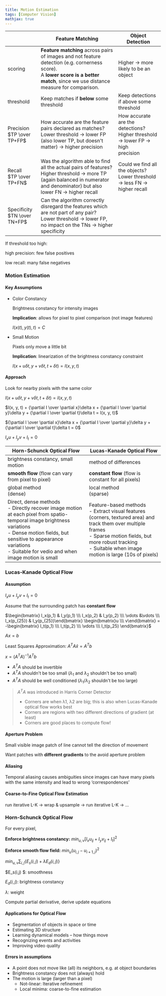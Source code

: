 ```yaml
---
title: Motion Estimation
tags: [Computer Vision]
mathjax: true
---
```


|                                  | Feature Matching                                             | Object Detection                                             |
| -------------------------------- | ------------------------------------------------------------ | ------------------------------------------------------------ |
| scoring                          | **Feature matching** across pairs of images and not feature detection (e.g. cornerness score). <br/>A **lower score is a better match**, since we use distance measure for comparison. | Higher -> more likely to be an object                        |
| threshold                        | Keep matches if **below** some threshold                     | Keep detections if above some threshold                      |
| Precision<br/>$TP \over TP+FP$  | How accurate are the feature pairs declared as matches?<br/>Lower threshold -> lower FP (also lower TP, but doesn't matter) -> higher precision | How accurate are the detections?<br/>Higher threshold -> lower FP -> high<br/>precision |
| Recall<br/>$TP \over TP+FN$      | Was the algorithm able to find all the actual pairs of features?<br/>Higher threshold -> more TP (again balanced in numerator and denominator) but also lower FN -> higher recall | Could we find all the objects?<br/>Lower threshold -> less FN -> higher recall |
| Specificity<br/>$TN \over TN+FP$ | Can the algorithm correctly disregard the features which are not part of any pair?<br/>Lower threshold -> lower FP, no impact on the TNs -> higher specificity |                                                              |

If threshold too high:

high precision: few false positives

low recall: many false negatives

### Motion Estimation

#### Key Assumptions

- Color Constancy 

  Brightness constancy for intensity images

  **Implication**: allows for pixel to pixel comparison (not image features)

  $I(x(t), y(t), t) = C$

- Small Motion

  Pixels only move a little bit

  **Implication**: linearization of the brightness constancy constraint

  $I(x + u\delta t, y+v\delta t, t + \delta t) = I(x, y, t)$

#### Approach

Look for nearby pixels with the same color

$I(x + u\delta t, y+v\delta t, t + \delta t) = I(x, y, t)$

$I(x, y, t) + {\partial I \over \partial x}\delta x + {\partial I \over \partial y}\delta y + {\partial I \over \partial t}\delta t = I(x, y, t)$

${\partial I \over \partial x}\delta x + {\partial I \over \partial y}\delta y + {\partial I \over \partial t}\delta t = 0$

$I_xu + I_yv + I_t = 0$

| Horn-Schunck Optical Flow                                    | Lucas-Kanade Optical Flow                                    |
| ------------------------------------------------------------ | ------------------------------------------------------------ |
| brightness constancy, small motion                           | method of differences                                        |
| **smooth flow** (flow can vary from pixel to pixel)          | **constant flow** (flow is constant for all pixels)          |
| global method<br/>(dense)                                    | local method<br/>(sparse)                                    |
| Direct, dense methods<br/>- Directly recover image motion at each pixel from spatio-temporal image brightness variations<br/>- Dense motion fields, but sensitive to appearance variations<br/>- Suitable for vedio and when image motion is small | Feature-based methods<br/>- Extract visual features (corners, textured area) and track them over multiple frames<br/>- Sparse motion fields, but more robust tracking<br/>- Suitable when image motion is large (10s of pixels) |

### Lucas-Kanade Optical Flow

#### Assumption

$I_xu + I_yv + I_t = 0$

Assume that the surrounding patch has **constant flow**

$\begin{bmatrix} I_x(p_1) & I_y(p_1) \\\ I_x(p_2) & I_y(p_2) \\\ \vdots &\vdots \\\ I_x(p_{25}) & I_y(p_{25})\end{bmatrix} \begin{bmatrix}u \\\ v\end{bmatrix} = -\begin{bmatrix} I_t(p_1) \\\ I_t(p_2) \\\ \vdots \\\ I_t(p_25) \end{bmatrix}$

$Ax = b$

Least Squares Approximation: $A^TA\hat x = A^Tb$

$x = (A^TA)^{-1}A^Tb$

- $A^TA$ should be invertible
- $A^TA$ shouldn't be too small ($\lambda_1$ and $\lambda_2$ shouldn't be too small)
- $A^TA$ should be well conditioned ($\lambda_1 / \lambda_2$ shouldn't be too large)

> $A^TA$ was introduced in Harris Corner Detector
>
> - Corners are when λ1, λ2 are big; this is also when Lucas-Kanade optical flow works best 
> - Corners are regions with two different directions of gradient (at least)
> - Corners are good places to compute flow! 

#### Aperture Problem

Small visible image patch of line cannot tell the direction of movement

Want patches with **different gradients** to the avoid aperture problem 

#### Aliasing

Temporal aliasing causes ambiguities since images can have many pixels with the same intensity and lead to wrong ‘correspondences’

#### Coarse-to-Fine Optical Flow Estimation

run iterative L-K -> wrap & upsample -> run iterative L-K -> ...

### Horn-Schunck Optical Flow

For every pixel,

**Enforce brightness constancy:** $min_{u,v}[I_xu_{ij} + I_yv_{ij} + I_t]^2$

**Enforce smooth flow field:** $min_u(u_{i,j}-u_{i+1,j})^2$

$min_{u,v}\sum_{i,j}\{E_s(i,j)+\lambda E_d(i,j)\}$

$E_s(i,j) $: smoothness

$E_d(i,j)$: brightness constancy

$\lambda$: weight

Compute partial derivative, derive update equations

#### Applications for Optical Flow

- Segmentation of objects in space or time 
- Estimating 3D structure 
- Learning dynamical models – how things move 
- Recognizing events and activities 
- Improving video quality

#### Errors in assumptions 

- A point does not move like (all) its neighbors, e.g. at object boundaries 
- Brightness constancy does not (always) hold 
- The motion is large (larger than a pixel) 
  - Not-linear: Iterative refinement
  - Local minima: coarse-to-fine estimation 